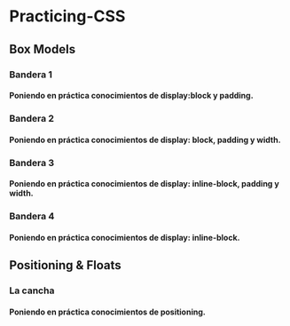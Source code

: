 # Practicing-CSS
## Box Models
### Bandera 1
####  Poniendo en práctica conocimientos de display:block y padding.
### Bandera 2
####  Poniendo en práctica conocimientos de display: block, padding y width.
### Bandera 3
####  Poniendo en práctica conocimientos de display: inline-block, padding y width.
### Bandera 4
####  Poniendo en práctica conocimientos de display: inline-block.
## Positioning & Floats
### La cancha
####  Poniendo en práctica conocimientos de positioning.
